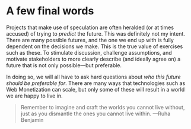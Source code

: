 # A few final words

Projects that make use of speculation are often heralded (or at times accused) of trying to _predict_ the future. This was definitely not my intent. There are many possible futures, and the one we end up with is fully dependent on the decisions we make. This is the true value of exercises such as these. To stimulate discussion, challenge assumptions, and motivate stakeholders to more clearly describe (and ideally agree on) a future that is not only possible—but preferable. 

In doing so, we will all have to ask hard questions about _who this future should be preferable for_. There are many ways that technologies such as Web Monetization can scale, but only some of these will result in a world we are happy to live in. 


> Remember to imagine and craft the worlds you cannot live without, just as you dismantle the ones you cannot live within. —Ruha Benjamin

